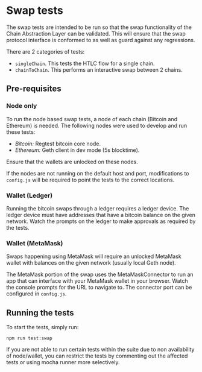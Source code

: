 # Swap tests

The swap tests are intended to be run so that the swap functionality of the Chain Abstraction Layer can be validated. This will ensure that the swap protocol interface is conformed to as well as guard against any regressions. 

There are 2 categories of tests:

- `singleChain`. This tests the HTLC flow for a single chain.
- `chainToChain`. This performs an interactive swap between 2 chains.

## Pre-requisites

### Node only
To run the node based swap tests, a node of each chain (Bitcoin and Ethereum) is needed. The following nodes were used to develop and run these tests:

- *Bitcoin:* Regtest bitcoin core node.
- *Ethereum:* Geth client in dev mode (5s blocktime).

Ensure that the wallets are unlocked on these nodes.

If the nodes are not running on the default host and port, modifications to `config.js` will be required to point the tests to the correct locations.

### Wallet (Ledger)
Running the bitcoin swaps through a ledger requires a ledger device. The ledger device must have addresses that have a bitcoin balance on the given network. Watch the prompts on the ledger to make approvals as required by the tests.

### Wallet (MetaMask)
Swaps happening using MetaMask will require an unlocked MetaMask wallet with balances on the given network (usually local Geth node). 

The MetaMask portion of the swap uses the MetaMaskConnector to run an app that can interface with your MetaMask wallet in your browser. Watch the console prompts for the URL to navigate to. The connector port can be configured in `config.js`.

## Running the tests

To start the tests, simply run:

`npm run test:swap`

If you are not able to run certain tests within the suite due to non availability of node/wallet, you can restrict the tests by commenting out the affected tests or using mocha runner more selectively.  